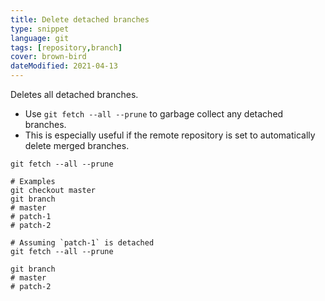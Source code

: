 ```yaml
---
title: Delete detached branches
type: snippet
language: git
tags: [repository,branch]
cover: brown-bird
dateModified: 2021-04-13
---
```


Deletes all detached branches.

- Use `git fetch --all --prune` to garbage collect any detached branches.
- This is especially useful if the remote repository is set to automatically delete merged branches.

```shell
git fetch --all --prune

# Examples
git checkout master
git branch
# master
# patch-1
# patch-2

# Assuming `patch-1` is detached
git fetch --all --prune

git branch
# master
# patch-2
```
